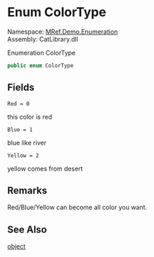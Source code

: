 ﻿# Enum ColorType

Namespace: [MRef\.Demo\.Enumeration](MRef\.Demo\.Enumeration\.md)  
Assembly: CatLibrary\.dll

Enumeration ColorType

```csharp
public enum ColorType
```

## Fields

`Red = 0` 

this color is red

`Blue = 1` 

blue like river

`Yellow = 2` 

yellow comes from desert

## Remarks

<p>
Red/Blue/Yellow can become all color you want.
</p>
<ul></ul>

## See Also

[object](https://learn\.microsoft\.com/dotnet/api/system\.object)

